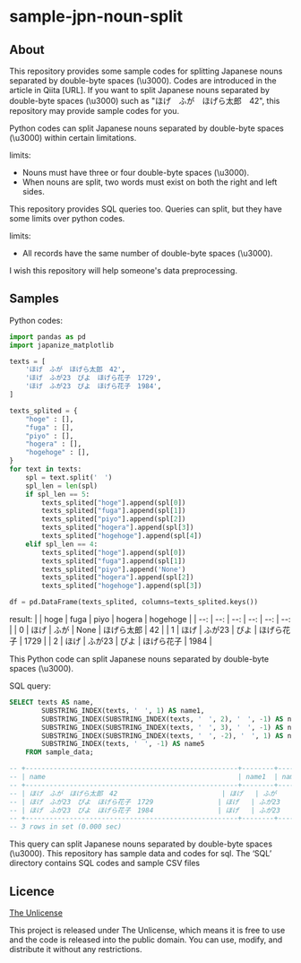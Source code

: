 # sample-jpn-noun-split

## About
This repository provides some sample codes for splitting Japanese nouns separated by double-byte spaces (\u3000).
Codes are introduced in the article in Qiita [URL].
If you want to split Japanese nouns separated by double-byte spaces (\u3000) such as "ほげ　ふが　ほげら太郎　42",
this repository may provide sample codes for you.

Python codes can split Japanese nouns separated by double-byte spaces (\u3000) within certain limitations.

limits:
- Nouns must have three or four double-byte spaces (\u3000).
- When nouns are split, two words must exist on both the right and left sides.

This repository provides SQL queries too.
Queries can split, but they have some limits over python codes.

limits:
- All records have the same number of double-byte spaces (\u3000).

I wish this repository will help someone's data preprocessing.

## Samples

Python codes:
```python
import pandas as pd
import japanize_matplotlib

texts = [
    'ほげ　ふが　ほげら太郎　42',
    'ほげ　ふが23　ぴよ　ほげら花子　1729',
    'ほげ　ふが23　ぴよ　ほげら花子　1984',
]

texts_splited = {
    "hoge" : [],
    "fuga" : [],
    "piyo" : [],
    "hogera" : [],
    "hogehoge" : [],
}
for text in texts:
    spl = text.split('　')
    spl_len = len(spl)
    if spl_len == 5:
        texts_splited["hoge"].append(spl[0])
        texts_splited["fuga"].append(spl[1])
        texts_splited["piyo"].append(spl[2])
        texts_splited["hogera"].append(spl[3])
        texts_splited["hogehoge"].append(spl[4])
    elif spl_len == 4:
        texts_splited["hoge"].append(spl[0])
        texts_splited["fuga"].append(spl[1])
        texts_splited["piyo"].append('None')
        texts_splited["hogera"].append(spl[2])
        texts_splited["hogehoge"].append(spl[3])

df = pd.DataFrame(texts_splited, columns=texts_splited.keys())
```

result:
|  | hoge | fuga | piyo | hogera | hogehoge |
| --: | --: | --: | --: | --: | --: |
| 0 | ほげ | ふが | None | ほげら太郎 | 42 |
| 1 | ほげ | ふが23 | ぴよ | ほげら花子 | 1729 |
| 2 | ほげ | ふが23 | ぴよ | ほげら花子 | 1984 |

This Python code can split Japanese nouns separated by double-byte spaces (\u3000).


SQL query:
```sql
SELECT texts AS name,
        SUBSTRING_INDEX(texts, '　', 1) AS name1,
        SUBSTRING_INDEX(SUBSTRING_INDEX(texts, '　', 2), '　', -1) AS name2,
        SUBSTRING_INDEX(SUBSTRING_INDEX(texts, '　', 3), '　', -1) AS name3,
        SUBSTRING_INDEX(SUBSTRING_INDEX(texts, '　', -2), '　', 1) AS name4,
        SUBSTRING_INDEX(texts, '　', -1) AS name5
    FROM sample_data;

-- +-----------------------------------------------------+--------+----------+-----------------+-----------------+-------+
-- | name                                                | name1  | name2    | name3           | name4           | name5 |
-- +-----------------------------------------------------+--------+----------+-----------------+-----------------+-------+
-- | ほげ　ふが　ほげら太郎　42                          | ほげ   | ふが     | ほげら太郎      | ほげら太郎      | 42    |
-- | ほげ　ふが23　ぴよ　ほげら花子　1729                | ほげ   | ふが23   | ぴよ            | ほげら花子      | 1729  |
-- | ほげ　ふが23　ぴよ　ほげら花子　1984                | ほげ   | ふが23   | ぴよ            | ほげら花子      | 1984  |
-- +-----------------------------------------------------+--------+----------+-----------------+-----------------+-------+
-- 3 rows in set (0.000 sec)
```

This query can split Japanese nouns separated by double-byte spaces (\u3000).
This repository has sample data and codes for sql.
The ‘SQL’ directory contains SQL codes and sample CSV files

## Licence
[The Unlicense](https://choosealicense.com/licenses/unlicense/)

This project is released under The Unlicense, 
which means it is free to use and the code is released into the public domain. 
You can use, modify, and distribute it without any restrictions.
